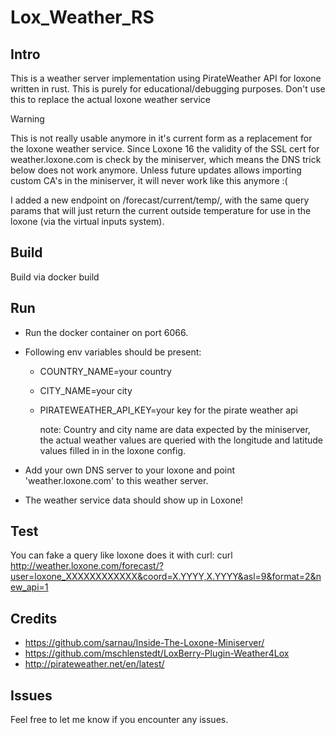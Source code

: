 # Lox_Weather_RS

## Intro

This is a weather server implementation using PirateWeather API for loxone written in rust.
This is purely for educational/debugging purposes. Don't use this to replace the actual loxone weather service

> [!WARNING]
> This is not really usable anymore in it's current form as a replacement for the loxone weather service. Since Loxone 16 the validity of the SSL cert for weather.loxone.com is check by the miniserver, which means the DNS trick below does not work anymore. Unless future updates allows importing custom CA's in the miniserver, it will never work like this anymore :(
>
> I added a new endpoint on /forecast/current/temp/, with the same query params that will just return the current outside temperature for use in the loxone (via the virtual inputs system).

## Build

Build via docker build

## Run

- Run the docker container on port 6066.
- Following env variables should be present:

  - COUNTRY_NAME=your country
  - CITY_NAME=your city
  - PIRATEWEATHER_API_KEY=your key for the pirate weather api

    note: Country and city name are data expected by the miniserver, the actual weather values are queried with the longitude and latitude values filled in in the loxone config.

- Add your own DNS server to your loxone and point 'weather.loxone.com' to this weather server.
- The weather service data should show up in Loxone!

## Test
You can fake a query like loxone does it with curl:
    curl http://weather.loxone.com/forecast/?user=loxone_XXXXXXXXXXXX&coord=X.YYYY,X.YYYY&asl=9&format=2&new_api=1

## Credits

- https://github.com/sarnau/Inside-The-Loxone-Miniserver/
- https://github.com/mschlenstedt/LoxBerry-Plugin-Weather4Lox
- http://pirateweather.net/en/latest/

## Issues

Feel free to let me know if you encounter any issues.
